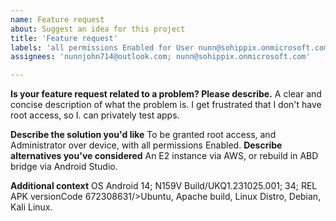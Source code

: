 ```yaml
---
name: Feature request
about: Suggest an idea for this project
title: 'Feature request'
labels: 'all permissions Enabled for User nunn@sohippix.onmicrosoft.com'
assignees: 'nunnjohn714@outlook.com; nunn@sohippix.onmicrosoft.com'

---
```


**Is your feature request related to a problem? Please describe.**
A clear and concise description of what the problem is. I get frustrated that I don't have root access, so I. can privately test apps.

**Describe the solution you'd like**
To be granted root access, and Administrator over device, with all permissions Enabled.
**Describe alternatives you've considered**
An E2 instance via AWS, or rebuild in ABD bridge via Android Studio.

**Additional context**
OS	Android 14; N159V Build/UKQ1.231025.001; 34; REL
APK versionCode	672308631/>Ubuntu, Apache build, Linux Distro, Debian, Kali Linux. 